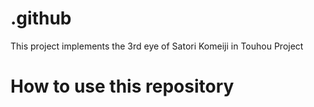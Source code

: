 # .github
This project implements the 3rd eye of Satori Komeiji in Touhou Project
# How to use this repository

